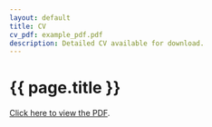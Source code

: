 ```yaml
---
layout: default
title: CV
cv_pdf: example_pdf.pdf
description: Detailed CV available for download.
---
```


<!-- Page-specific content -->
<div class="container mt-5" role="main">
  <h1>{{ page.title }}</h1>
  <p>
    <a href="{{ page.cv_pdf | prepend: 'assets/pdf/' | relative_url}}" target="_blank">Click here to view the PDF</a>.
  </p>
</div>

<!-- JavaScript to automatically open the PDF -->
<script>
    window.onload = function() {
        var pdfUrl = "{{ page.cv_pdf | prepend: 'assets/pdf/' | relative_url}}";
        window.open(pdfUrl, '_blank');
    };
</script>
